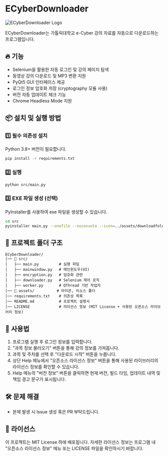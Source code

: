 # ECyberDownloader

![ECyberDownloader Logo](assets/downloadfolderblank_99350.ico)

ECyberDownloader는 가톨릭대학교 e-Cyber 강의 자료를 자동으로 다운로드하는 프로그램입니다.

## 🔥 기능
- Selenium을 활용한 자동 로그인 및 강의 페이지 탐색
- 동영상 강의 다운로드 및 MP3 변환 지원
- PyQt5 GUI 인터페이스 제공
- 로그인 정보 암호화 저장 (cryptography 모듈 사용)
- 버전 자동 업데이트 체크 기능
- Chrome Headless Mode 지원

## 📦 설치 및 실행 방법

### 1️⃣ 필수 의존성 설치
Python 3.8+ 버전이 필요합니다.
```bash
pip install -r requirements.txt
```

### 2️⃣ 실행
```bash
python src/main.py
```

### 3️⃣ EXE 파일 생성 (선택)
PyInstaller를 사용하여 exe 파일을 생성할 수 있습니다.
```bash
cd src
pyinstaller main.py --onefile --noconsole --icon=../assets/downloadfolderblank_99350.ico
```

## 📁 프로젝트 폴더 구조
```
ECyberDownloader/
│── 📂 src/
│   ├── main.py         # 실행 파일
│   ├── mainwindow.py   # 메인윈도우(UI)
│   ├── encryption.py   # 암호화 관련
│   ├── downloader.py   # Selenium 제어 로직
│   ├── worker.py       # QThread 기반 작업자
│── 📂 assets/          # 아이콘, 리소스 폴더
│── requirements.txt    # 의존성 목록
│── README.md           # 프로젝트 설명서
│── LICENSE             # 라이선스 정보 (MIT License + 사용된 오픈소스 라이브러리 정보)
```

## 📝 사용법
1. 프로그램 실행 후 로그인 정보를 입력합니다.
2. "과목 정보 불러오기" 버튼을 통해 강의 정보를 가져옵니다.
3. 과목 및 주차를 선택 후 "다운로드 시작" 버튼을 누릅니다.
4. 상단 Help 메뉴에서 "오픈소스 라이선스 정보" 버튼을 통해 사용된 라이브러리의 라이선스 정보를 확인할 수 있습니다.
5. Help 메뉴의 "버전 정보" 버튼을 클릭하면 현재 버전, 빌드 타임, 업데이트 내역 및 책임 경고 문구가 표시됩니다.

## 🛠 문제 해결
- 문제 발생 시 Issue 생성 혹은 PR 부탁드립니다.

## 📜 라이선스
이 프로젝트는 MIT License 하에 배포됩니다.
자세한 라이선스 정보는 프로그램 내 "오픈소스 라이선스 정보" 메뉴 또는 LICENSE 파일을 확인하시기 바랍니다.
